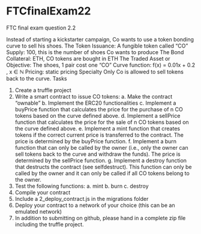 # FTCfinalExam22
FTC final exam question 2.2

Instead of starting a kickstarter campaign, Co wants to use a token bonding curve to sell his
shoes.
The Token
Issuance: A fungible token called “CO”
Supply: 100, this is the number of shoes Co wants to produce
The Bond
Collateral: ETH, CO tokens are bought in ETH
The Traded Asset or Objective: The shoes, 1 pair cost one “CO”
Curve function: f(x) = 0.01x + 0.2 , x ∈ ℕ
Pricing: static pricing
Specialty
Only Co is allowed to sell tokens back to the curve.
Tasks
1. Create a truffle project
2. Write a smart contract to issue CO tokens:
a. Make the contract “ownable”
b. Implement the ERC20 functionalities
c. Implement a buyPrice function that calculates the price for the purchase of n
CO tokens based on the curve defined above.
d. Implement a sellPrice function that calculates the price for the sale of n CO
tokens based on the curve defined above.
e. Implement a mint function that creates tokens if the correct current price is
transferred to the contract. The price is determined by the buyPrice function.
f. Implement a burn function that can only be called by the owner (i.e., only the
owner can sell tokens back to the curve and withdraw the funds). The price is
determined by the sellPrice function.
g. Implement a destroy function that destructs the contract (see
selfdestruct). This function can only be called by the owner and it can only
be called if all CO tokens belong to the owner.
3. Test the following functions:
a. mint
b. burn
c. destroy
4. Compile your contract
5. Include a 2_deploy_contract.js in the migrations folder
6. Deploy your contract to a network of your choice (this can be an emulated network)
7. In addition to submitting on github, please hand in a complete zip file including the truffle
project.
